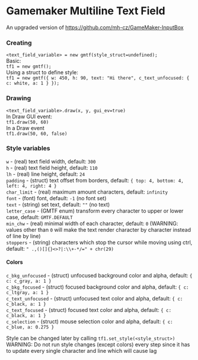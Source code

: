 # Gamemaker Multiline Text Field
An upgraded version of https://github.com/mh-cz/GameMaker-InputBox  
  
### Creating
```<text_field_variable> = new gmtf(style_struct=undefined);```  
Basic:  
```tf1 = new gmtf();```  
Using a struct to define style:  
```tf1 = new gmtf({ w: 450, h: 90, text: "Hi there", c_text_unfocused: { c: white, a: 1 } });```  
### Drawing
```<text_field_variable>.draw(x, y, gui_ev=true)```  
In Draw GUI event:  
```tf1.draw(50, 60)```  
In a Draw event  
```tf1.draw(50, 60, false)```  
  
### Style variables
```w``` - (real) text field width, default: ```300```  
```h``` - (real) text field height, default: ```110```  
```lh``` - (real) line height, default: ```24```  
```padding``` - (struct) text offset from borders, default: ```{ top: 4, bottom: 4, left: 4, right: 4 }```  
```char_limit``` - (real) maximum amount characters, default: ```infinity```  
```font``` - (font) font, default: ```-1``` (no font set)  
```text``` - (string) set text, default: ```""``` (no text)  
```letter_case``` - (GMTF enum) transform every character to upper or lower case, default: ```GMTF.DEFAULT```  
```min_chw``` - (real) minimal width of each character, default: ```0``` (WARNING: values other than ```0``` will make the text render character by character instead of line by line)  
```stoppers``` - (string) characters which stop the cursor while moving using ctrl, default: ```" .,()[]{}<>?|:\\+-*/=" + chr(29)```  
#### Colors
```c_bkg_unfocused``` - (struct) unfocused background color and alpha, default: ```{ c: c_gray, a: 1 }```  
```c_bkg_focused``` - (struct) focused background color and alpha, default: ```{ c: c_ltgray, a: 1 }```  
```c_text_unfocused``` - (struct) unfocused text color and alpha, default: ```{ c: c_black, a: 1 }```  
```c_text_focused``` - (struct) focused text color and alpha, default: ```{ c: c_black, a: 1 }```  
```c_selection``` - (struct) mouse selection color and alpha, default: ```{ c: c_blue, a: 0.275 }```  
  
Style can be changed later by calling ```tf1.set_style(<style_struct>)```  
WARNING: Do not run style changes (except colors) every step since it has to update every single character and line which will cause lag  


